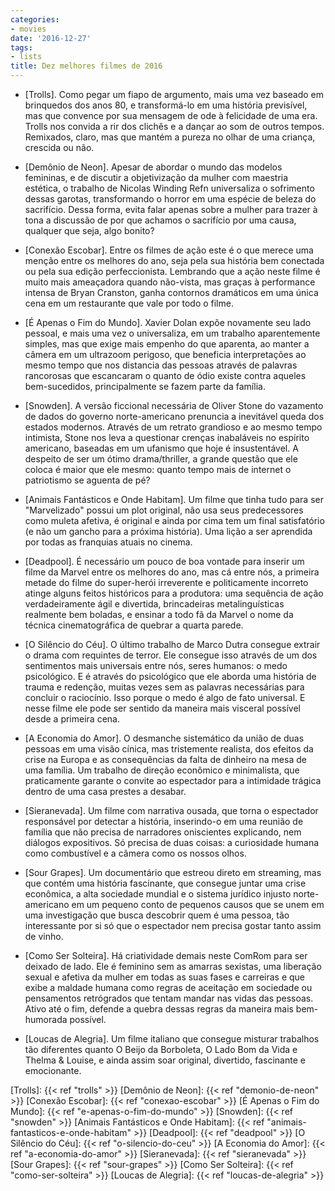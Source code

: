 ```yaml
---
categories:
- movies
date: '2016-12-27'
tags:
- lists
title: Dez melhores filmes de 2016
---
```


- [Trolls]. Como pegar um fiapo de argumento, mais uma vez baseado em brinquedos dos anos 80, e transformá-lo em uma história previsível, mas que convence por sua mensagem de ode à felicidade de uma era. Trolls nos convida a rir dos clichês e a dançar ao som de outros tempos. Remixados, claro, mas que mantém a pureza no olhar de uma criança, crescida ou não.

 - [Demônio de Neon]. Apesar de abordar o mundo das modelos femininas, e de discutir a objetivização da mulher com maestria estética, o trabalho de Nicolas Winding Refn universaliza o sofrimento dessas garotas, transformando o horror em uma espécie de beleza do sacrifício. Dessa forma, evita falar apenas sobre a mulher para trazer à tona a discussão de por que achamos o sacrifício por uma causa, qualquer que seja, algo bonito?

 - [Conexão Escobar]. Entre os filmes de ação este é o que merece uma menção entre os melhores do ano, seja pela sua história bem conectada ou pela sua edição perfeccionista. Lembrando que a ação neste filme é muito mais ameaçadora quando não-vista, mas graças à performance intensa de Bryan Cranston, ganha contornos dramáticos em uma única cena em um restaurante que vale por todo o filme.

 - [É Apenas o Fim do Mundo]. Xavier Dolan expõe novamente seu lado pessoal, e mais uma vez o universaliza, em um trabalho aparentemente simples, mas que exige mais empenho do que aparenta, ao manter a câmera em um ultrazoom perigoso, que beneficia interpretações ao mesmo tempo que nos distancia das pessoas através de palavras rancorosas que escancaram o quanto de ódio existe contra aqueles bem-sucedidos, principalmente se fazem parte da família.

 - [Snowden]. A versão ficcional necessária de Oliver Stone do vazamento de dados do governo norte-americano prenuncia a inevitável queda dos estados modernos. Através de um retrato grandioso e ao mesmo tempo intimista, Stone nos leva a questionar crenças inabaláveis no espírito americano, baseadas em um ufanismo que hoje é insustentável. A despeito de ser um ótimo drama/thriller, a grande questão que ele coloca é maior que ele mesmo: quanto tempo mais de internet o patriotismo se aguenta de pé?

 - [Animais Fantásticos e Onde Habitam]. Um filme que tinha tudo para ser "Marvelizado" possui um plot original, não usa seus predecessores como muleta afetiva, é original e ainda por cima tem um final satisfatório (e não um gancho para a próxima história). Uma lição a ser aprendida por todas as franquias atuais no cinema.

 - [Deadpool]. É necessário um pouco de boa vontade para inserir um filme da Marvel entre os melhores do ano, mas cá entre nós, a primeira metade do filme do super-herói irreverente e politicamente incorreto atinge alguns feitos históricos para a produtora: uma sequência de ação verdadeiramente ágil e divertida, brincadeiras metalinguísticas realmente bem boladas, e ensinar a todo fã da Marvel o nome da técnica cinematográfica de quebrar a quarta parede.

 - [O Silêncio do Céu]. O último trabalho de Marco Dutra consegue extrair o drama com requintes de terror. Ele consegue isso através de um dos sentimentos mais universais entre nós, seres humanos: o medo psicológico. E é através do psicológico que ele aborda uma história de trauma e redenção, muitas vezes sem as palavras necessárias para concluir o raciocínio. Isso porque o medo é algo de fato universal. E nesse filme ele pode ser sentido da maneira mais visceral possível desde a primeira cena.

 - [A Economia do Amor]. O desmanche sistemático da união de duas pessoas em uma visão cínica, mas tristemente realista, dos efeitos da crise na Europa e as consequências da falta de dinheiro na mesa de uma família. Um trabalho de direção econômico e minimalista, que praticamente garante o convite ao espectador para a intimidade trágica dentro de uma casa prestes a desabar.

 - [Sieranevada]. Um filme com narrativa ousada, que torna o espectador responsável por detectar a história, inserindo-o em uma reunião de família que não precisa de narradores oniscientes explicando, nem diálogos expositivos. Só precisa de duas coisas: a curiosidade humana como combustível e a câmera como os nossos olhos.

 - [Sour Grapes]. Um documentário que estreou direto em streaming, mas que contém uma história fascinante, que consegue juntar uma crise econômica, a alta sociedade mundial e o sistema jurídico injusto norte-americano em um pequeno conto de pequenos causos que se unem em uma investigação que busca descobrir quem é uma pessoa, tão interessante por si só que o espectador nem precisa gostar tanto assim de vinho.

 - [Como Ser Solteira]. Há criatividade demais neste ComRom para ser deixado de lado. Ele é feminino sem as amarras sexistas, uma liberação sexual e afetiva da mulher em todas as suas fases e carreiras e que exibe a maldade humana como regras de aceitação em sociedade ou pensamentos retrógrados que tentam mandar nas vidas das pessoas. Ativo até o fim, defende a quebra dessas regras da maneira mais bem-humorada possível.

 - [Loucas de Alegria]. Um filme italiano que consegue misturar trabalhos tão diferentes quanto O Beijo da Borboleta, O Lado Bom da Vida e Thelma & Louise, e ainda assim soar original, divertido, fascinante e emocionante.

[Trolls]: {{< ref "trolls" >}}
[Demônio de Neon]: {{< ref "demonio-de-neon" >}}
[Conexão Escobar]: {{< ref "conexao-escobar" >}}
[É Apenas o Fim do Mundo]: {{< ref "e-apenas-o-fim-do-mundo" >}}
[Snowden]: {{< ref "snowden" >}}
[Animais Fantásticos e Onde Habitam]: {{< ref "animais-fantasticos-e-onde-habitam" >}}
[Deadpool]: {{< ref "deadpool" >}}
[O Silêncio do Céu]: {{< ref "o-silencio-do-ceu" >}}
[A Economia do Amor]: {{< ref "a-economia-do-amor" >}}
[Sieranevada]: {{< ref "sieranevada" >}}
[Sour Grapes]: {{< ref "sour-grapes" >}}
[Como Ser Solteira]: {{< ref "como-ser-solteira" >}}
[Loucas de Alegria]: {{< ref "loucas-de-alegria" >}}
